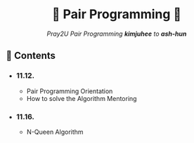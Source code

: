 <div align=center>
  <h1> 📔 Pair Programming 📔 </h1>
  <p><i>Pray2U Pair Programming <b>kimjuhee</b> to <b>ash-hun</b></i></p>
</div>

## 📑 Contents

- ### 11.12.
  - Pair Programming Orientation
  - How to solve the Algorithm Mentoring
 
- ### 11.16.
  - N-Queen Algorithm
